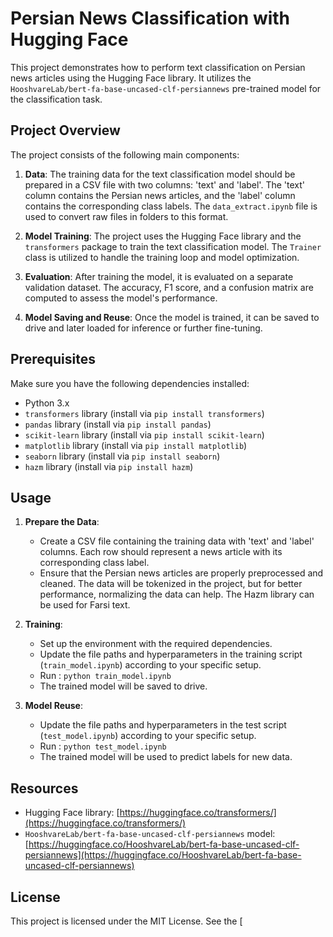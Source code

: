 # Persian News Classification with Hugging Face

This project demonstrates how to perform text classification on Persian news articles using the Hugging Face library. It utilizes the `HooshvareLab/bert-fa-base-uncased-clf-persiannews` pre-trained model for the classification task.

## Project Overview

The project consists of the following main components:

1. **Data**: The training data for the text classification model should be prepared in a CSV file with two columns: 'text' and 'label'. The 'text' column contains the Persian news articles, and the 'label' column contains the corresponding class labels. The `data_extract.ipynb` file is used to convert raw files in folders to this format.

2. **Model Training**: The project uses the Hugging Face library and the `transformers` package to train the text classification model. The `Trainer` class is utilized to handle the training loop and model optimization.

3. **Evaluation**: After training the model, it is evaluated on a separate validation dataset. The accuracy, F1 score, and a confusion matrix are computed to assess the model's performance.

4. **Model Saving and Reuse**: Once the model is trained, it can be saved to drive and later loaded for inference or further fine-tuning.

## Prerequisites

Make sure you have the following dependencies installed:

- Python 3.x
- `transformers` library (install via `pip install transformers`)
- `pandas` library (install via `pip install pandas`)
- `scikit-learn` library (install via `pip install scikit-learn`)
- `matplotlib` library (install via `pip install matplotlib`)
- `seaborn` library (install via `pip install seaborn`)
- `hazm` library (install via `pip install hazm`)

## Usage

1. **Prepare the Data**:

   - Create a CSV file containing the training data with 'text' and 'label' columns. Each row should represent a news article with its corresponding class label.
   - Ensure that the Persian news articles are properly preprocessed and cleaned. The data will be tokenized in the project, but for better performance, normalizing the data can help. The Hazm library can be used for Farsi text.

2. **Training**:

   - Set up the environment with the required dependencies.
   - Update the file paths and hyperparameters in the training script (`train_model.ipynb`) according to your specific setup.
   - Run : `python train_model.ipynb`
   - The trained model will be saved to drive.

3. **Model Reuse**:
   - Update the file paths and hyperparameters in the test script (`test_model.ipynb`) according to your specific setup.
   - Run : `python test_model.ipynb`
   - The trained model will be used to predict labels for new data.

## Resources

- Hugging Face library: [https://huggingface.co/transformers/](https://huggingface.co/transformers/)
- `HooshvareLab/bert-fa-base-uncased-clf-persiannews` model: [https://huggingface.co/HooshvareLab/bert-fa-base-uncased-clf-persiannews](https://huggingface.co/HooshvareLab/bert-fa-base-uncased-clf-persiannews)

## License

This project is licensed under the MIT License. See the [
